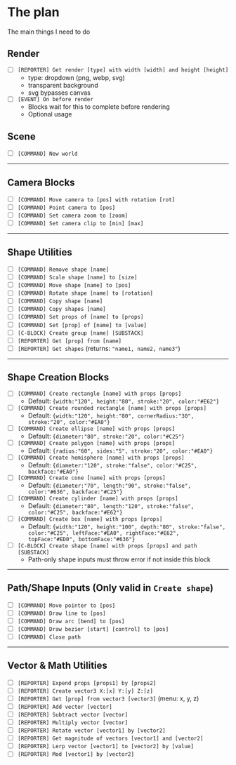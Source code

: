 # The plan
The main things I need to do

## Render
- [ ] `[REPORTER] Get render [type] with width [width] and height [height]`
  - type: dropdown (png, webp, svg)
  - transparent background
  - svg bypasses canvas
- [ ] `[EVENT] On before render`  
  - Blocks wait for this to complete before rendering
  - Optional usage

## Scene
- [ ] `[COMMAND] New world`

---

## Camera Blocks

- [ ] `[COMMAND] Move camera to [pos] with rotation [rot]`  
- [ ] `[COMMAND] Point camera to [pos]`  
- [ ] `[COMMAND] Set camera zoom to [zoom]`  
- [ ] `[COMMAND] Set camera clip to [min] [max]`  

---

## Shape Utilities

- [ ] `[COMMAND] Remove shape [name]`  
- [ ] `[COMMAND] Scale shape [name] to [size]`  
- [ ] `[COMMAND] Move shape [name] to [pos]`  
- [ ] `[COMMAND] Rotate shape [name] to [rotation]`  
- [ ] `[COMMAND] Copy shape [name]`  
- [ ] `[COMMAND] Copy shapes [name]`  
- [ ] `[COMMAND] Set props of [name] to [props]`  
- [ ] `[COMMAND] Set [prop] of [name] to [value]`  
- [ ] `[C-BLOCK] Create group [name] [SUBSTACK]`  
- [ ] `[REPORTER] Get [prop] from [name]`  
- [ ] `[REPORTER] Get shapes` (returns: `"name1, name2, name3"`)

---

## Shape Creation Blocks

- [ ] `[COMMAND] Create rectangle [name] with props [props]`
  - Default: `{width:"120", height:"80", stroke:"20", color:"#E62"}`
- [ ] `[COMMAND] Create rounded rectangle [name] with props [props]`
  - Default: `{width:"120", height:"80", cornerRadius:"30", stroke:"20", color:"#EA0"}`
- [ ] `[COMMAND] Create ellipse [name] with props [props]`
  - Default: `{diameter:"80", stroke:"20", color:"#C25"}`
- [ ] `[COMMAND] Create polygon [name] with props [props]`
  - Default: `{radius:"60", sides:"5", stroke:"20", color:"#EA0"}`
- [ ] `[COMMAND] Create hemisphere [name] with props [props]`
  - Default: `{diameter:"120", stroke:"false", color:"#C25", backface:"#EA0"}`
- [ ] `[COMMAND] Create cone [name] with props [props]`
  - Default: `{diameter:"70", length:"90", stroke:"false", color:"#636", backface:"#C25"}`
- [ ] `[COMMAND] Create cylinder [name] with props [props]`
  - Default: `{diameter:"80", length:"120", stroke:"false", color:"#C25", backface:"#E62"}`
- [ ] `[COMMAND] Create box [name] with props [props]`
  - Default: `{width:"120", height:"100", depth:"80", stroke:"false", color:"#C25", leftFace:"#EA0", rightFace:"#E62", topFace:"#ED0", bottomFace:"#636"}`
- [ ] `[C-BLOCK] Create shape [name] with props [props] and path [SUBSTACK]`
  - Path-only shape inputs must throw error if not inside this block

---

## Path/Shape Inputs (Only valid in `Create shape`)

- [ ] `[COMMAND] Move pointer to [pos]`  
- [ ] `[COMMAND] Draw line to [pos]`  
- [ ] `[COMMAND] Draw arc [bend] to [pos]`  
- [ ] `[COMMAND] Draw bezier [start] [control] to [pos]`  
- [ ] `[COMMAND] Close path`

---

## Vector & Math Utilities

- [ ] `[REPORTER] Expend props [props1] by [props2]`
- [ ] `[REPORTER] Create vector3 X:[x] Y:[y] Z:[z]`
- [ ] `[REPORTER] Get [prop] from vector3 [vector3]` (menu: x, y, z)
- [ ] `[REPORTER] Add vector [vector]`
- [ ] `[REPORTER] Subtract vector [vector]`
- [ ] `[REPORTER] Multiply vector [vector]`
- [ ] `[REPORTER] Rotate vector [vector1] by [vector2]`
- [ ] `[REPORTER] Get magnitude of vectors [vector1] and [vector2]`
- [ ] `[REPORTER] Lerp vector [vector1] to [vector2] by [value]`
- [ ] `[REPORTER] Mod [vector1] by [vector2]`
